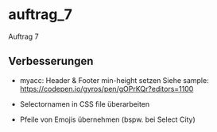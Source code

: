 # auftrag_7
 Auftrag 7

## Verbesserungen

- myacc: Header & Footer min-height setzen
    Siehe sample:
    https://codepen.io/gyros/pen/gOPrKQr?editors=1100

- Selectornamen in CSS file überarbeiten

- Pfeile von Emojis übernehmen (bspw. bei Select City)